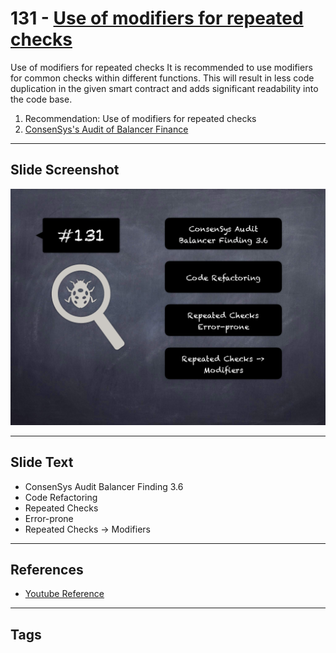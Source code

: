 
# 131 - [Use of modifiers for repeated checks](./Use%20of%20modifiers%20for%20repeated%20checks.md)

Use of modifiers for repeated checks It is recommended to use modifiers for common checks within different functions. This will result in less code duplication in the given smart contract and adds significant readability into the code base.


1. Recommendation: Use of modifiers for repeated checks
2. [ConsenSys's Audit of Balancer Finance](https://consensys.net/diligence/audits/2020/05/balancer-finance/#use-of-modifiers-for-repeated-checks)


___
## Slide Screenshot
![131.png](../../images/8.%20Audit%20Findings%20201/131.png)
___
## Slide Text
- ConsenSys Audit Balancer Finding 3.6
- Code Refactoring
- Repeated Checks
- Error-prone
- Repeated Checks -> Modifiers
___
## References
- [Youtube Reference](https://youtu.be/yphqu2N35X4?t=597)
___
## Tags

